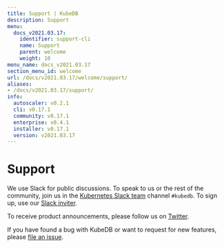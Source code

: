 ```yaml
---
title: Support | KubeDB
description: Support
menu:
  docs_v2021.03.17:
    identifier: support-cli
    name: Support
    parent: welcome
    weight: 10
menu_name: docs_v2021.03.17
section_menu_id: welcome
url: /docs/v2021.03.17/welcome/support/
aliases:
- /docs/v2021.03.17/support/
info:
  autoscaler: v0.2.1
  cli: v0.17.1
  community: v0.17.1
  enterprise: v0.4.1
  installer: v0.17.1
  version: v2021.03.17
---
```


# Support

We use Slack for public discussions. To speak to us or the rest of the community, join us in the [Kubernetes Slack team](https://kubernetes.slack.com/messages/C8149MREV/) channel `#kubedb`. To sign up, use our [Slack inviter](http://slack.kubernetes.io/).

To receive product announcements, please follow us on [Twitter](https://twitter.com/KubeDB).

If you have found a bug with KubeDB or want to request for new features, please [file an issue](https://github.com/kubedb/project/issues/new).
